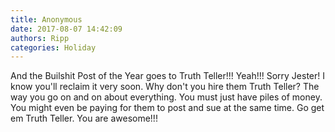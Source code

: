```yaml
---
title: Anonymous
date: 2017-08-07 14:42:09
authors: Ripp
categories: Holiday
---
```


 And the Builshit Post of the Year goes to Truth Teller!!! Yeah!!! Sorry Jester!  I know you'll reclaim it very soon. Why don't you hire them Truth Teller?  The way you go on and on about everything. You must just have piles of money. You might even be paying for them to post and sue at the same time. Go get em Truth Teller. You are awesome!!!